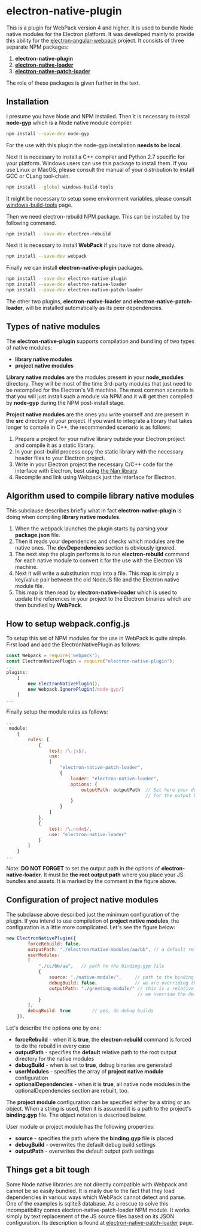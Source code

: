 # electron-native-plugin
This is a plugin for WebPack version 4 and higher. It is used to bundle Node native modules for the Electron platform. It was developed mainly to provide this ability for the [electron-angular-webpack](https://github.com/lbassin/electron-angular-webpack) project. 
It consists of three separate NPM packages:
1. **electron-native-plugin**
2. [**electron-native-loader**](https://github.com/evonox/electron-native-loader)
3. [**electron-native-patch-loader**](https://github.com/evonox/electron-native-patch-loader)

The role of these packages is given further in the text.

## Installation
I presume you have Node and NPM installed. 
Then it is necessary to install **node-gyp** which is a Node native module compiler.
```bash
npm install --save-dev node-gyp
```
For the use with this plugin the node-gyp installation **needs to be local**.

Next it is necessary to install a C++ compiler and Python 2.7 specific for your platform. Windows users can use this package to install them. If you use Linux or MacOS, please consult the manual of your distribution to install GCC or CLang tool-chain.
```bash
npm install --global windows-build-tools
```
It might be necessary to setup some environment variables, please consult [windows-build-tools](https://www.npmjs.com/package/windows-build-tools) page.

Then we need electron-rebuild NPM package. This can be installed by the following command.
```bash
npm install --save-dev electron-rebuild
```
Next it is necessary to install **WebPack** if you have not done already.
```bash
npm install --save-dev webpack
```
Finally we can install **electron-native-plugin** packages.
```bash
npm install --save-dev electron-native-plugin
npm install --save-dev electron-native-loader
npm install --save-dev electron-native-patch-loader
```
The other two plugins, **electron-native-loader** and **electron-native-patch-loader**, will be installed automatically as its peer dependencies.
## Types of native modules
The **electron-native-plugin** supports compilation and bundling of two types of native modules:
* **library native modules**
* **project native modules**

**Library native modules** are the modules present in your **node_modules** directory. They will be most of the time 3rd-party modules that just need to be recompiled for the Electron's V8 machine. The most common scenario is that you will just install such a module via NPM and it will get then compiled by **node-gyp** during the NPM post-install stage.

**Project native modules** are the ones you write yourself and are present in the **src** directory of your project. If you want to integrate a library that takes longer to compile in C++, the recommended scenario is as follows:
1. Prepare a project for your native library outside your Electron project and compile it as a static library.
2. In your post-build process copy the static library with the necessary header files to your Electron project.
3. Write in your Electron project the necessary C/C++ code for the interface with Electron, best using [the Nan library](https://github.com/nodejs/nan).
4. Recompile and link using Webpack just the interface for Electron.

## Algorithm used to compile library native modules
This subclause describes briefly what in fact **electron-native-plugin** is doing when compiling **library native modules**.
1. When the webpack launches the plugin starts by parsing your **package.json** file.
2. Then it reads your dependencies and checks which modules are the native ones. The **devDependencies** section is obviously ignored.
3. The next step the plugin performs is to run **electron-rebuild** command for each native module to convert it for the use with the  Electron V8 machine.
4. Next it will write a substitution map into a file. This map is simply a key/value pair between the old NodeJS file and the Electron native module file.
5. This map is then read by **electron-native-loader** which is used to update the references in your project to the Electron binaries which are then bundled by **WebPack**.

## How to setup webpack.config.js
To setup this set of NPM modules for the use in WebPack is quite simple.
First load and add the ElectronNativePlugin as follows:
```javascript
const Webpack = require('webpack');
const ElectronNativePlugin = require("electron-native-plugin");
...
plugins: 
    [
        new ElectronNativePlugin(),
        new Webpack.IgnorePlugin(/node-gyp/)
    ]
...
```
Finally setup the module rules as follows:
```javascript
...
 module: 
    {
        rules: [
            {
                test: /\.js$/,
                use: 
                [
                    "electron-native-patch-loader",
                    {
                        loader: "electron-native-loader",
                        options: {
                            outputPath: outputPath  // Set here your defined path 
                                                    // for the output bundles, e.g. "./dist"
                        }
                    }
                ]
            },
            { 
                test: /\.node$/, 
                use: "electron-native-loader" 
            }
        ]
    }
...
```

Note: **DO NOT FORGET** to set the output path in the options of **electron-native-loader**. It must be **the root output path** where you place your JS bundles and assets. It is marked by the comment in the figure above.

## Configuration of project native modules
The subclause above described just the minimum configuration of the plugin. If you intend to use compilation of **project native modules**, the configuration is a little more complicated. Let's see the figure below:
```javascript
new ElectronNativePlugin({
        forceRebuild: false,
        outputPath: "./electron/native-modules/aa/bb", // a default relative output path for all native modules
        userModules: 
        [
            "./cc/bb/aa",   // path to the binding.gyp file 
            { 
                source: "./native-module/",     // path to the binding.gyp file
                debugBuild: false,              // we are overriding the default debugBuild settings
                outputPath: "./greeting-module/" // this is a relative path to the path of output bundles, 
                                                 // we override the default
            }
        ],
        debugBuild: true        // yes, do debug builds
    }),
```

Let's describe the options one by one:
* **forceRebuild** - when it is **true**, the **electron-rebuild** command is forced to do the rebuild in every case
* **outputPath** - specifies the **default** relative path to the root output directory for the native modules
* **debugBuild** - when is set to **true**, debug binaries are generated
* **userModules** - specifies the array of **project native module** configuration
* **optionalDependencies** - when it is **true**, all native node modules in the optionalDependencies section are rebuilt, too.

The **project module** configuration can be specified either by a string or an object. When a string is used, then it is assumed it is a path to the project's **binding.gyp** file. The object notation is described below.

User module or project module has the following properties:
* **source** -  specifies the path where the **binding.gyp** file is placed
* **debugBuild** - overwrites the default debug build settings
* **outputPath** - overwrites the default output path settings

## Things get a bit tough
Some Node native libraries are not directly compatible with Webpack and cannot be so easily bundled. It is maily due to the fact that they load dependencies in various ways which WebPack cannot detect and parse. One of the examples is sqlite3 database. As a rescue to solve this incompatibility comes electron-native-patch-loader NPM module. It works simply by text replacement of the JS source files based on its JSON configuration. Its description is found at [electron-native-patch-loader](https://github.com/evonox/electron-native-patch-loader) page.
